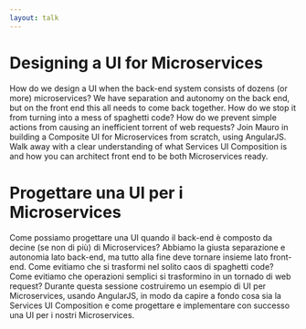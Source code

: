 ```yaml
---
layout: talk
---
```


# Designing a UI for Microservices

How do we design a UI when the back-end system consists of dozens (or more) microservices? We have separation and autonomy on the back end, but on the front end this all needs to come back together. How do we stop it from turning into a mess of spaghetti code? How do we prevent simple actions from causing an inefficient torrent of web requests?
Join Mauro in building a Composite UI for Microservices from scratch, using AngularJS. Walk away with a clear understanding of what Services UI Composition is and how you can architect front end to be both Microservices ready.

# Progettare una UI per i Microservices

Come possiamo progettare una UI quando il back-end è composto da decine (se non di più) di Microservices? Abbiamo la giusta separazione e autonomia lato back-end, ma tutto alla fine deve tornare insieme lato front-end. Come evitiamo che si trasformi nel solito caos di spaghetti code? Come evitiamo che operazioni semplici si trasformino in un tornado di web request?
Durante questa sessione costruiremo un esempio di UI per Microservices, usando AngularJS, in modo da capire a fondo cosa sia la Services UI Composition e come progettare e implementare con successo una UI per i nostri Microservices.
